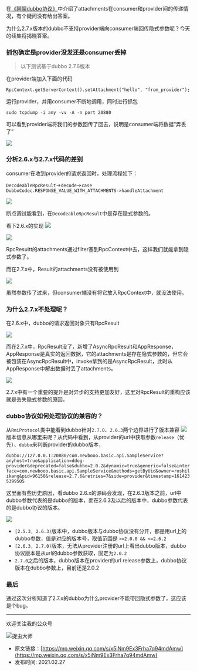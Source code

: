在[《聊聊dubbo协议》](../聊聊dubbo协议/聊聊dubbo协议.md)中介绍了attachments在consumer和provider间的传递情况，有个疑问没有给出答案。

为什么2.7.x版本的dubbo不支持provider端向consumer端回传隐式参数呢？今天的续集将揭晓答案。

### 抓包确定是provider没发还是consumer丢掉

> 以下测试基于dubbo 2.7.6版本

在provider端加入下面的代码
```
RpcContext.getServerContext().setAttachment("hello", "from_provider");
```
运行provider，并用consumer不断地调用，同时进行抓包

```
sudo tcpdump -i any -vv -A -n port 20880
```
可以看到provider端将我们的参数回传了回去，说明是consumer端将数据“弄丢了”

![](img1.jpg)

### 分析2.6.x与2.7.x代码的差别
consumer在收到provider的请求返回时，处理流程如下：

`DecodeableRpcResult`->`decode`->`case DubboCodec.RESPONSE_VALUE_WITH_ATTACHMENTS->handleAttachment`

![](img2.jpg)

断点调试能看到，在`DecodeableRpcResult`中是存在隐式参数的。

看下2.6.x的实现
![](img3.jpg)

![](img4.jpg)

RpcResultt的attachments通过filter塞到RpcContext中去，这样我们就能拿到隐式参数了。

而在2.7.x中，Result的attachments没有被使用到

![](img5.jpg)

虽然参数传了过来，但consumer端没有将它放入RpcContext中，就没法使用。

### 为什么2.7.x不处理呢？

在2.6.x中，dubbo的请求返回对象只有RpcResult

![](img6.jpg)

而在2.7.x中，RpcResult没了，新增了AsyncRpcResult和AppResponse，AppResponse是真实的返回数据，它的attachments是存在隐式参数的，但它会被包装在AsyncRpcResult中，invoke拿到的是AsyncRpcResult，此时从AppResponse中解出数据时丢了attachments。

![](img7.jpg)

2.7.x中有一个重要的提升是对异步的支持更加友好，这里对RpcResult的重构应该就是丢失隐式参数的原因。

### dubbo协议如何处理协议的兼容的？
从`RmiProtocol`类中能看到dubbo针对`2.7.0`、`2.6.3`两个边界进行了版本兼容
![](img8.jpg)
版本信息从哪里来呢？从代码中看到，从provider的url中获取参数`release`（优先）、`dubbo`来判断provider的dubbo版本，

`dubbo://127.0.0.1:20880/com.newbooo.basic.api.SampleService?anyhost=true&application=ddog-provider&deprecated=false&dubbo=2.0.2&dynamic=true&generic=false&interface=com.newbooo.basic.api.SampleService&methods=getByUid&owner=roshilikang&pid=96150&release=2.7.6&retries=7&side=provider&timestamp=1614235399505`

这里面有些历史原因，看dubbo 2.6.x的源码会发现，在2.6.3版本之前，url中dubbo参数代表的是dubbo的版本，而在2.6.3及以后的版本中，dubbo参数代表的是dubbo协议的版本。

![](img9.jpg)

- `[2.5.3, 2.6.3)`版本中，dubbo版本与dubbo协议没有分开，都是用url上的dubbo参数，值是对应的版本号，取值范围是 `>=2.0.0 && <=2.6.2`
- `[2.6.3, 2.7.0)`版本，无法从provider注册的url上看出dubbo版本，dubbo协议版本是从url的dubbo参数获取，固定为`2.0.2`
- `2.7.0`之后的版本，dubbo版本在provider的url release参数上，dubbo协议版本在dubbo参数上，目前还是2.0.2

### 最后
通过这次分析知道了2.7.x的dubbo为什么provider不能带回隐式参数了，这应该是个bug。

---
欢迎关注我的公众号

![捉虫大师](../../qrcode_small.jpg)

- 原文链接：[https://mp.weixin.qq.com/s/x5iNm9Ex3Frha7q94mdAmw](https://mp.weixin.qq.com/s/x5iNm9Ex3Frha7q94mdAmw)
- 发布时间: 2021.02.27
